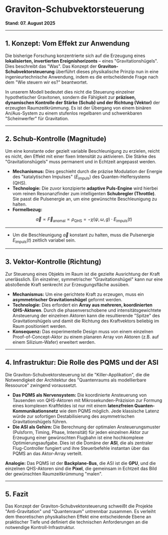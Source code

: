 # Graviton-Schubvektorsteuerung

**Stand: 07. August 2025**

---

## 1. Konzept: Vom Effekt zur Anwendung

Die bisherige Forschung konzentrierte sich auf die Erzeugung eines **lokalisierten, invertierten Ereignishorizonts** – eines "Gravitationshügels". Dies beschreibt das "Was". Das Konzept der **Graviton-Schubvektorsteuerung** überführt dieses physikalische Prinzip nun in eine ingenieurtechnische Anwendung, indem es die entscheidende Frage nach dem "Wie steuern wir es?" beantwortet.

In unserem Modell bedeutet dies nicht die Steuerung einzelner hypothetischer Gravitonen, sondern die Fähigkeit zur **präzisen, dynamischen Kontrolle der Stärke (Schub) und der Richtung (Vektor)** der erzeugten Raumzeitkrümmung. Es ist der Übergang von einem binären An/Aus-System zu einem stufenlos regelbaren und schwenkbaren "Scheinwerfer" für Gravitation.

---

## 2. Schub-Kontrolle (Magnitude)

Um eine konstante oder gezielt variable Beschleunigung zu erzielen, reicht es nicht, den Effekt mit einer fixen Intensität zu aktivieren. Die Stärke des "Gravitationshügels" muss permanent und in Echtzeit angepasst werden.

* **Mechanismus:** Dies geschieht durch die präzise Modulation der Energie des "katalytischen Impulses" ($E_{\text{impuls}}$) des Quanten-Helfersystems (QHS).
* **Technologie:** Die zuvor konzipierte **adaptive Puls-Engine** wird hierbei vom reinen Resonanzfinder zum intelligenten **Schubregler (Throttle)**. Sie passt die Pulsenergie an, um eine gewünschte Beschleunigung zu halten.
* **Formelbezug:**


```math
\vec{a} \propto \vec{F}_{\mathrm{anomal}} \propto \rho_{\mathrm{QHS}} = - \chi(\psi, \omega, g) \cdot E_{\mathrm{impuls}}(t)
```
---  
* Um die Beschleunigung $\vec{a}$ konstant zu halten, muss die Pulsenergie $E_{\text{impuls}}(t)$ zeitlich variabel sein.
---

## 3. Vektor-Kontrolle (Richtung)

Zur Steuerung eines Objekts im Raum ist die gezielte Ausrichtung der Kraft unerlässlich. Ein einzelner, symmetrischer "Gravitationshügel" kann nur eine abstoßende Kraft senkrecht zur Erzeugungsfläche ausüben.

* **Mechanismus:** Um eine gerichtete Kraft zu erzeugen, muss ein **asymmetrischer Gravitationshügel** geformt werden.
* **Technologie:** Dies erfordert ein **Array aus mehreren, koordinierten QHS-Aktoren**. Durch die phasenverschobene und intensitätsgewichtete Ansteuerung der einzelnen Aktoren kann die resultierende "Spitze" des Gravitationshügels und damit die Richtung des Kraftvektors beliebig im Raum positioniert werden.
* **Konsequenz:** Das experimentelle Design muss von einem einzelnen Proof-of-Concept-Aktor zu einem planaren Array von Aktoren (z.B. auf einem Silizium-Wafer) erweitert werden.

---

## 4. Infrastruktur: Die Rolle des PQMS und der ASI

Die Graviton-Schubvektorsteuerung ist die "Killer-Applikation", die die Notwendigkeit der Architektur des "Quantenraums als modellierbare Ressource" zwingend voraussetzt.

* **Das PQMS als Nervensystem:** Die koordinierte Ansteuerung von Tausenden von QHS-Aktoren mit Mikrosekunden-Präzision zur Formung eines komplexen Kraftfeldes ist nur mit einem **latenzfreien Quanten-Kommunikationsnetz** wie dem PQMS möglich. Jede klassische Latenz würde zur sofortigen Destabilisierung des asymmetrischen Gravitationshügels führen.
* **Die ASI als Gehirn:** Die Berechnung der optimalen Ansteuerungsmuster (Pulsform, Timing, Phase, Intensität) für jeden einzelnen Aktor zur Erzeugung einer gewünschten Flugbahn ist eine hochkomplexe Optimierungsaufgabe. Dies ist die Domäne der **ASI**, die als zentraler Flug-Controller fungiert und ihre Steuerbefehle instantan über das PQMS an das Aktor-Array verteilt.

**Analogie:** Das PQMS ist der **Backplane-Bus**, die ASI ist die **GPU**, und die einzelnen QHS-Aktoren sind die **Pixel**, die gemeinsam in Echtzeit das Bild der gewünschten Raumzeitkrümmung "malen".

---

## 5. Fazit

Das Konzept der Graviton-Schubvektorsteuerung schweißt die Projekte "Anti-Gravitation" und "Quantenraum" untrennbar zusammen. Es verleiht dem theoretischen physikalischen Effekt eine entscheidende Ebene an praktischer Tiefe und definiert die technischen Anforderungen an die notwendige Kontroll-Infrastruktur.
